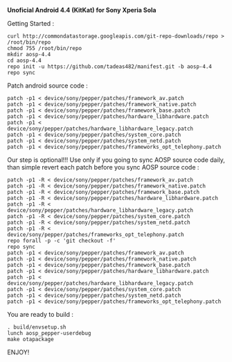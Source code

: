 **Unoficial Android 4.4 (KitKat) for Sony Xperia Sola**

Getting Started :

    curl http://commondatastorage.googleapis.com/git-repo-downloads/repo > /root/bin/repo
    chmod 755 /root/bin/repo
    mkdir aosp-4.4
    cd aosp-4.4
    repo init -u https://github.com/tadeas482/manifest.git -b aosp-4.4
    repo sync

Patch android source code :

    patch -p1 < device/sony/pepper/patches/framework_av.patch
    patch -p1 < device/sony/pepper/patches/framework_native.patch
    patch -p1 < device/sony/pepper/patches/framework_base.patch
    patch -p1 < device/sony/pepper/patches/hardware_libhardware.patch
    patch -p1 < device/sony/pepper/patches/hardware_libhardware_legacy.patch
    patch -p1 < device/sony/pepper/patches/system_core.patch
    patch -p1 < device/sony/pepper/patches/system_netd.patch
    patch -p1 < device/sony/pepper/patches/frameworks_opt_telephony.patch

Our step is optional!!! Use only if you going to sync AOSP source code daily, than simple revert each patch before you sync AOSP source code :

    patch -p1 -R < device/sony/pepper/patches/framework_av.patch
    patch -p1 -R < device/sony/pepper/patches/framework_native.patch
    patch -p1 -R < device/sony/pepper/patches/framework_base.patch
    patch -p1 -R < device/sony/pepper/patches/hardware_libhardware.patch
    patch -p1 -R < device/sony/pepper/patches/hardware_libhardware_legacy.patch
    patch -p1 -R < device/sony/pepper/patches/system_core.patch
    patch -p1 -R < device/sony/pepper/patches/system_netd.patch
    patch -p1 -R < device/sony/pepper/patches/frameworks_opt_telephony.patch
    repo forall -p -c 'git checkout -f'
    repo sync
    patch -p1 < device/sony/pepper/patches/framework_av.patch
    patch -p1 < device/sony/pepper/patches/framework_native.patch
    patch -p1 < device/sony/pepper/patches/framework_base.patch
    patch -p1 < device/sony/pepper/patches/hardware_libhardware.patch
    patch -p1 < device/sony/pepper/patches/hardware_libhardware_legacy.patch
    patch -p1 < device/sony/pepper/patches/system_core.patch
    patch -p1 < device/sony/pepper/patches/system_netd.patch
    patch -p1 < device/sony/pepper/patches/frameworks_opt_telephony.patch

You are ready to build :

    . build/envsetup.sh
    lunch aosp_pepper-userdebug
    make otapackage

ENJOY!